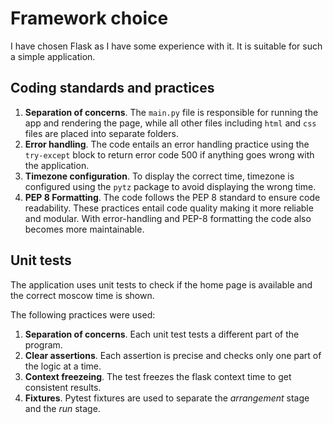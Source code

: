 # Framework choice

I have chosen Flask as I have some experience with it.
It is suitable for such a simple application.

## Coding standards and practices

1. **Separation of concerns**. The `main.py` file is responsible for running the app and rendering the page, while all
   other files including `html` and `css` files are placed into separate folders.
2. **Error handling**. The code entails an error handling practice using the `try-except` block to return error code 500
   if anything goes wrong with the application.
3. **Timezone configuration**. To display the correct time, timezone is configured using the `pytz` package to avoid
   displaying the wrong time.
4. **PEP 8 Formatting**. The code follows the PEP 8 standard to ensure code readability.
   These practices entail code quality making it more reliable and modular. With error-handling and PEP-8 formatting the
   code also becomes more maintainable.

## Unit tests

The application uses unit tests to check if the home page is available and the correct moscow time is shown.

The following practices were used:
1. **Separation of concerns**. Each unit test tests a different part of the program.
2. **Clear assertions**. Each assertion is precise and checks only one part of the logic at a time.
3. **Context freezeing**. The test freezes the flask context time to get consistent results.
4. **Fixtures**. Pytest fixtures are used to separate the _arrangement_ stage and the _run_ stage. 

